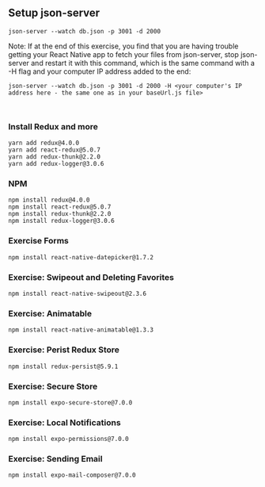 ## Setup json-server
```
json-server --watch db.json -p 3001 -d 2000
```

Note: If at the end of this exercise, you find that you are having trouble getting your React Native app to fetch your files from json-server, stop json-server and restart it with this command, which is the same command with a -H flag and your computer IP address added to the end:

```
json-server --watch db.json -p 3001 -d 2000 -H <your computer's IP address here - the same one as in your baseUrl.js file>



```

### Install Redux and more
```
yarn add redux@4.0.0
yarn add react-redux@5.0.7
yarn add redux-thunk@2.2.0
yarn add redux-logger@3.0.6
```

### NPM 
```
npm install redux@4.0.0
npm install react-redux@5.0.7
npm install redux-thunk@2.2.0
npm install redux-logger@3.0.6
```

### Exercise Forms
```
npm install react-native-datepicker@1.7.2
```

### Exercise: Swipeout and Deleting Favorites
```
npm install react-native-swipeout@2.3.6
```

### Exercise: Animatable
```
npm install react-native-animatable@1.3.3
```

### Exercise: Perist Redux Store
```
npm install redux-persist@5.9.1
```

### Exercise: Secure Store
```
npm install expo-secure-store@7.0.0
```

### Exercise: Local Notifications
```
npm install expo-permissions@7.0.0
```

### Exercise: Sending Email
```
npm install expo-mail-composer@7.0.0
```